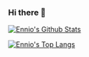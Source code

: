 ### Hi there 👋


[![Ennio's Github Stats](https://github-readme-stats.vercel.app/api?username=ennioVisco&show_icons=true)](https://github.com/anuraghazra/github-readme-stats)

[![Ennio's Top Langs](https://github-readme-stats.vercel.app/api/top-langs/?username=ennioVisco&hide=Game%20Maker%20Language,Lex,Yacc,Jupyter%20Notebook&langs_count=10&layout=compact)](https://github.com/anuraghazra/github-readme-stats)


<!--
**ennioVisco/ennioVisco** is a ✨ _special_ ✨ repository because its `README.md` (this file) appears on your GitHub profile.

Here are some ideas to get you started:

- 🔭 I’m currently working on ...
- 🌱 I’m currently learning ...
- 👯 I’m looking to collaborate on ...
- 🤔 I’m looking for help with ...
- 💬 Ask me about ...
- 📫 How to reach me: ...
- 😄 Pronouns: ...
- ⚡ Fun fact: ...
-->
